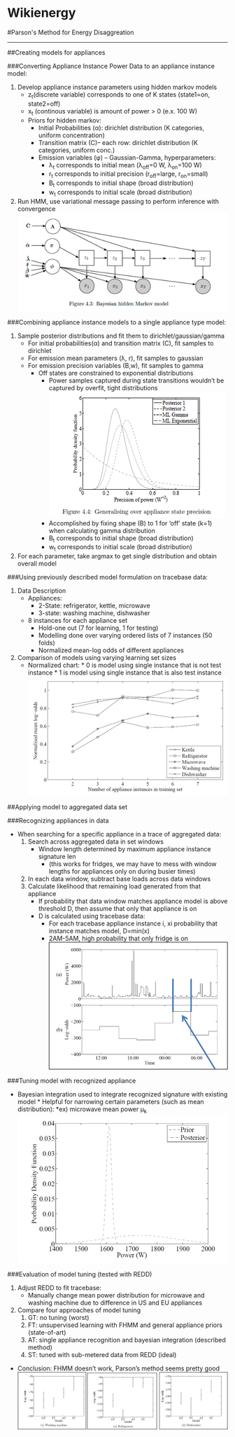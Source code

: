 Wikienergy
==========

#Parson's Method for Energy Disaggreation
_______

##Creating models for appliances

###Converting Appliance Instance Power Data to an appliance instance model:
1.  Develop appliance instance parameters using hidden markov models
    *   z<sub>t</sub>(discrete variable) corresponds to one of K states (state1=on, state2=off)
    *   x<sub>t</sub> (continous variable) is amount of power > 0 (e.x. 100 W)
    *   Priors for hidden markov:
        *   Initial Probabilities (&alpha;): dirichlet distribution (K categories, uniform concentration)
        *   Transition matrix (C)– each row: dirichlet distribution (K categories, uniform conc.)
        *   Emission variables (&phi;) – Gaussian-Gamma, hyperparameters: 
            *   &lambda;<sub>t</sub> corresponds to initial mean (&lambda;<sub>off</sub>=0 W, &lambda;<sub>on</sub>=100 W)
            *   r<sub>t</sub> corresponds to initial precision (r<sub>off</sub>=large, r<sub>on</sub>=small)
            *   B<sub>t</sub> corresponds to initial shape (broad distribution)
            *   w<sub>t</sub> corresponds to initial scale (broad distribution)
2.  Run HMM, use variational message passing to perform inference with convergence
![alt text](readme_images/bayesianhiddenmarkov.png)


###Combining appliance instance models to a single appliance type model:
1.  Sample posterior distributions and fit them to dirichlet/gaussian/gamma
    *   For initial probabilities(&alpha;) and transition matrix (C), fit samples to dirichlet
    *   For emission mean parameters (&lambda;, r), fit samples to gaussian
    *   For emission precision variables (B,w), fit samples to gamma
        *   Off states are constrained to exponential distributions
            *   Power samples captured during state transitions wouldn’t be captured by overfit, tight distributions
![alt text](readme_images/offstateprecision.png)
            *   Accomplished by fixing shape (B) to 1 for ‘off’ state (k=1) when calculating gamma distribution
            *  B<sub>t</sub> corresponds to initial shape (broad distribution)
            *  w<sub>t</sub> corresponds to initial scale (broad distribution)
2.  For each parameter, take argmax to get single distribution and obtain overall model

###Using previously described model formulation on tracebase data:
1.  Data Description
    *   Appliances:
        *   2-State: refrigerator, kettle, microwave
        *   3-state: washing machine, dishwasher
    *   8 instances for each appliance set
        *   Hold-one out (7 for learning, 1 for testing)
        *   Modelling done over varying ordered lists of 7 instances (50 folds)
        *   Normalized mean-log odds of different appliances
2.  Comparison of models using varying learning set sizes
    *   Normalized chart:
            *   0 is model using single instance that is not test instance
            *   1 is model using single instance that is also test instance
![alt text](readme_images/comparetrainingsizes.png)


##Applying model to aggregated data set

###Recognizing appliances in data

*   When searching for a specific appliance in a trace of aggregated data:
    1.  Search across aggregated data in set windows
        *   Window length determined by maximum appliance instance signature len
            *   (this works for fridges, we may have to mess with window lengths for appliances only on during busier times) 
    2.  In each data window, subtract base loads across data windows
    3.  Calculate likelihood that remaining load generated from that appliance
        *   If probability that data window matches appliance model is above threshold D, then assume that only that appliance is on
        *   D is calculated using tracebase data:
            *   For each tracebase appliance instance i, xi probability that instance matches model, D=min(x)
            *   2AM-5AM, high probability that only fridge is on
![alt text](readme_images/appliancematching.png)

###Tuning model with recognized appliance
*   Bayesian integration used to integrate recognized signature with existing model
        *   Helpful for narrowing certain parameters (such as mean distribution):
            *ex) microwave mean power &mu;<sub>k</sub>
![alt text](readme_images/modeltunebenefits.png)

###Evaluation of model tuning (tested with REDD)
1.   Adjust REDD to fit tracebase:
     *   Manually change mean  power distribution for microwave and washing machine due to difference in US and EU appliances
2.   Compare four approaches of model tuning
     1.  GT: no tuning (worst)
     2.  FT: unsupervised learning with FHMM and general appliance priors (state-of-art)
     3.  AT: single appliance recognition and bayesian integration (described method)
     4.  ST: tuned with sub-metered data from REDD (ideal)
*    Conclusion: FHMM doesn’t work, Parson’s method seems pretty good
![alt text](readme_images/evalmodeltune.png)




